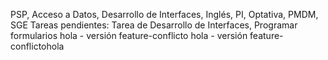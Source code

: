 PSP, Acceso a Datos, Desarrollo de Interfaces, Inglés, PI, Optativa, PMDM, SGE
Tareas pendientes: Tarea de Desarrollo de Interfaces, Programar formularios
hola - versión feature-conflicto
hola - versión feature-conflictohola
